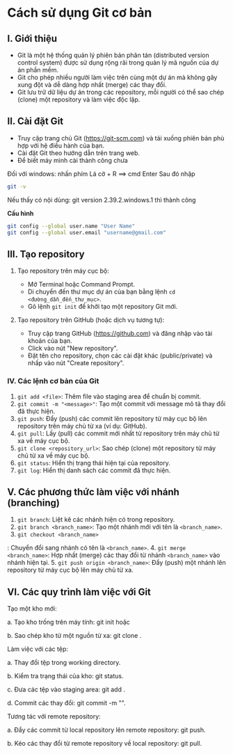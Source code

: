 # Cách sử dụng Git cơ bản

## I. Giới thiệu
- Git là một hệ thống quản lý phiên bản phân tán (distributed version control system) được sử dụng rộng rãi trong quản lý mã nguồn của dự án phần mềm.
- Git cho phép nhiều người làm việc trên cùng một dự án mà không gây xung đột và dễ dàng hợp nhất (merge) các thay đổi.
- Git lưu trữ dữ liệu dự án trong các repository, mỗi người có thể sao chép (clone) một repository và làm việc độc lập.

## II. Cài đặt Git
- Truy cập trang chủ Git (https://git-scm.com) và tải xuống phiên bản phù hợp với hệ điều hành của bạn.
- Cài đặt Git theo hướng dẫn trên trang web.
- Để biết máy mình cài thành công chưa

Đối với windows: nhấn phím Lá cờ + R ==> cmd Enter
Sau đó nhập

```bash
git -v
```

Nếu thấy có nội dùng: git version 2.39.2.windows.1 thì thành công

**Cấu hình**

```bash
git config --global user.name "User Name"
git config --global user.email "username@gmail.com"
```

## III. Tạo repository
1. Tạo repository trên máy cục bộ:
   - Mở Terminal hoặc Command Prompt.
   - Di chuyển đến thư mục dự án của bạn bằng lệnh `cd <đường_dẫn_đến_thư_mục>`.
   - Gõ lệnh `git init` để khởi tạo một repository Git mới.

2. Tạo repository trên GitHub (hoặc dịch vụ tương tự):
   - Truy cập trang GitHub (https://github.com) và đăng nhập vào tài khoản của bạn.
   - Click vào nút "New repository".
   - Đặt tên cho repository, chọn các cài đặt khác (public/private) và nhấp vào nút "Create repository".

### IV. Các lệnh cơ bản của Git
1. `git add <file>`: Thêm file vào staging area để chuẩn bị commit.
2. `git commit -m "<message>"`: Tạo một commit với message mô tả thay đổi đã thực hiện.
3. `git push`: Đẩy (push) các commit lên repository từ máy cục bộ lên repository trên máy chủ từ xa (ví dụ: GitHub).
4. `git pull`: Lấy (pull) các commit mới nhất từ repository trên máy chủ từ xa về máy cục bộ.
5. `git clone <repository_url>`: Sao chép (clone) một repository từ máy chủ từ xa về máy cục bộ.
6. `git status`: Hiển thị trạng thái hiện tại của repository.
7. `git log`: Hiển thị danh sách các commit đã thực hiện.

## V. Các phương thức làm việc với nhánh (branching)
1. `git branch`: Liệt kê các nhánh hiện có trong repository.
2. `git branch <branch_name>`: Tạo một nhánh mới với tên là `<branch_name>`.
3. `git checkout <branch_name>`

: Chuyển đổi sang nhánh có tên là `<branch_name>`.
4. `git merge <branch_name>`: Hợp nhất (merge) các thay đổi từ nhánh `<branch_name>` vào nhánh hiện tại.
5. `git push origin <branch_name>`: Đẩy (push) một nhánh lên repository từ máy cục bộ lên máy chủ từ xa.

## VI. Các quy trình làm việc với Git

Tạo một kho mới:

a. Tạo kho trống trên máy tính: git init hoặc

b. Sao chép kho từ một nguồn từ xa: git clone <url>.

Làm việc với các tệp:

a. Thay đổi tệp trong working directory.

b. Kiểm tra trạng thái của kho: git status.

c. Đưa các tệp vào staging area: git add <file>.

d. Commit các thay đổi: git commit -m "<message>".

Tương tác với remote repository:

a. Đẩy các commit từ local repository lên remote repository: git push.

b. Kéo các thay đổi từ remote repository về local repository: git pull.
